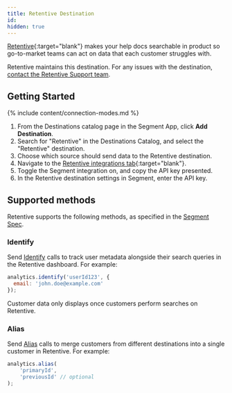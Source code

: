```yaml
---
title: Retentive Destination
id:
hidden: true
---
```

[Retentive](https://retentive.io/?utm_source=segmentio&utm_medium=docs&utm_campaign=partners){:target="blank"} makes your help docs searchable in product so go-to-market teams can act on data that each customer struggles with.

Retentive maintains this destination. For any issues with the destination, [contact the Retentive Support team](mailto:help@retentive.io).

## Getting Started

{% include content/connection-modes.md %}

1. From the Destinations catalog page in the Segment App, click **Add Destination**.
2. Search for "Retentive" in the Destinations Catalog, and select the "Retentive" destination.
3. Choose which source should send data to the Retentive destination.
4. Navigate to the [Retentive integrations tab](https://app.retentive.io/integrations){:target="blank"}.
5. Toggle the Segment integration on, and copy the API key presented.
6. In the Retentive destination settings in Segment, enter the API key.

## Supported methods

Retentive supports the following methods, as specified in the [Segment Spec](/docs/connections/spec).

### Identify

Send [Identify](/docs/connections/spec/identify) calls to track user metadata alongside their search queries in the Retentive dashboard. For example:

```js
analytics.identify('userId123', {
  email: 'john.doe@example.com'
});
```

Customer data only displays once customers perform searches on Retentive.

### Alias

Send [Alias](/docs/connections/spec/alias) calls to merge customers from different destinations into a single customer in Retentive. For example:

```js
analytics.alias(
    'primaryId',
    'previousId' // optional
);
```
